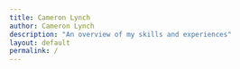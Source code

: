 ```yaml
---
title: Cameron Lynch
author: Cameron Lynch
description: "An overview of my skills and experiences"
layout: default
permalink: /
---
```

